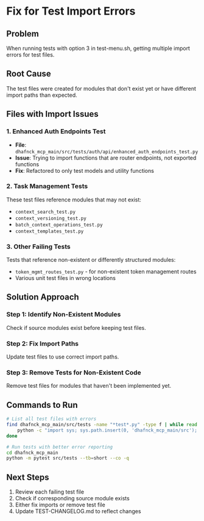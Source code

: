 # Fix for Test Import Errors

## Problem
When running tests with option 3 in test-menu.sh, getting multiple import errors for test files.

## Root Cause
The test files were created for modules that don't exist yet or have different import paths than expected.

## Files with Import Issues

### 1. Enhanced Auth Endpoints Test
- **File**: `dhafnck_mcp_main/src/tests/auth/api/enhanced_auth_endpoints_test.py`
- **Issue**: Trying to import functions that are router endpoints, not exported functions
- **Fix**: Refactored to only test models and utility functions

### 2. Task Management Tests
These test files reference modules that may not exist:
- `context_search_test.py`
- `context_versioning_test.py`
- `batch_context_operations_test.py`
- `context_templates_test.py`

### 3. Other Failing Tests
Tests that reference non-existent or differently structured modules:
- `token_mgmt_routes_test.py` - for non-existent token management routes
- Various unit test files in wrong locations

## Solution Approach

### Step 1: Identify Non-Existent Modules
Check if source modules exist before keeping test files.

### Step 2: Fix Import Paths
Update test files to use correct import paths.

### Step 3: Remove Tests for Non-Existent Code
Remove test files for modules that haven't been implemented yet.

## Commands to Run

```bash
# List all test files with errors
find dhafnck_mcp_main/src/tests -name "*test*.py" -type f | while read f; do
    python -c "import sys; sys.path.insert(0, 'dhafnck_mcp_main/src'); exec(open('$f').read())" 2>/dev/null || echo "Error in: $f"
done

# Run tests with better error reporting
cd dhafnck_mcp_main
python -m pytest src/tests --tb=short --co -q
```

## Next Steps
1. Review each failing test file
2. Check if corresponding source module exists
3. Either fix imports or remove test file
4. Update TEST-CHANGELOG.md to reflect changes